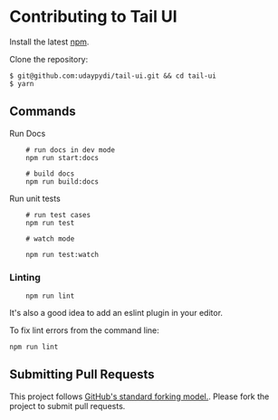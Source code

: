 # Contributing to Tail UI

Install the latest [npm](https://docs.npmjs.com/).

Clone the repository:

```
$ git@github.com:udaypydi/tail-ui.git && cd tail-ui
$ yarn
```

## Commands

Run Docs
```
    # run docs in dev mode
    npm run start:docs
    
    # build docs
    npm run build:docs

```

Run unit tests

```
    # run test cases
    npm run test 

    # watch mode

    npm run test:watch
```


### Linting
```
    npm run lint
```
It's also a good idea to add an eslint plugin in your editor.

To fix lint errors from the command line:
```
npm run lint
```

## Submitting Pull Requests
This project follows [GitHub's standard forking model.](https://guides.github.com/activities/forking/). Please fork the project to submit pull requests.
